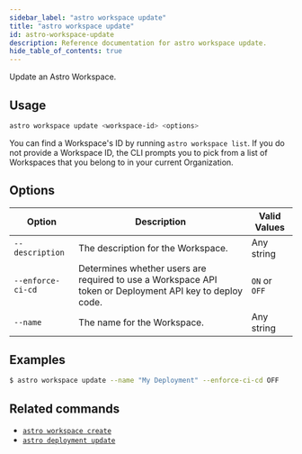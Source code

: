 ```yaml
---
sidebar_label: "astro workspace update"
title: "astro workspace update"
id: astro-workspace-update
description: Reference documentation for astro workspace update.
hide_table_of_contents: true
---
```


Update an Astro Workspace. 

## Usage

```sh
astro workspace update <workspace-id> <options>
```

You can find a Workspace's ID by running `astro workspace list`. If you do not provide a Workspace ID, the CLI prompts you to pick from a list of Workspaces that you belong to in your current Organization. 

## Options

| Option            | Description                                                                                                                             | Valid Values  |
| ----------------- | --------------------------------------------------------------------------------------------------------------------------------------- | ------------- |
| `--description`   | The description for the Workspace.                                                                                                      | Any string    |
| `--enforce-ci-cd` | Determines whether users are required to use a Workspace API token or Deployment API key to deploy code. | `ON` or `OFF` |
| `--name`          | The name for the Workspace.                                                                                                             | Any string    |


## Examples

```sh
$ astro workspace update --name "My Deployment" --enforce-ci-cd OFF
```

## Related commands

- [`astro workspace create`](cli/astro-workspace-create.md)
- [`astro deployment update`](cli/astro-deployment-update.md)

